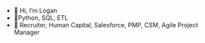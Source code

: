 - 👋 Hi, I’m Logan
- 🌱Python, SQL, ETL 
- 🥷 Recruiter, Human Capital, Salesforce, PMP, CSM, Agile Project Manager
<!---
DataChiLand/DataChiLand is a ✨ special ✨ repository because its `README.md` (this file) appears on your GitHub profile.
You can click the Preview link to take a look at your changes.
--->
